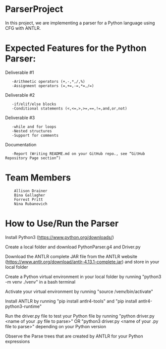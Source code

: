 # ParserProject
In this project, we are implementing a parser for a Python language using CFG with ANTLR.
# Expected Features for the Python Parser:
Deliverable #1

       -Arithmetic operators (+,-,*,/,%)
       -Assignment operators (=,+=,-=,*=,/=)
       
Deliverable #2

       -if/elif/else blocks
       -Conditional statements (<,<=,>,>=,==,!=,and,or,not)

Deliverable #3

       -while and for loops
       -Nested structures
       -Support for comments

Documentation
      
       -Report (Writing README.md on your GitHub repo., see “GitHub Repository Page section”)
       
# Team Members

        Allison Drainer
        Bina Gallagher
        Forrest Pritt
        Nina Rubanovich
# How to Use/Run the Parser
Install Python3 (https://www.python.org/downloads/)

Create a local folder and download PythonParser.g4 and Driver.py

Download the ANTLR complete JAR file from the ANTLR website (https://www.antlr.org/download/antlr-4.13.1-complete.jar) and store in your local folder

Create a Python virtual environment in your local folder by running "python3 -m venv ./venv" in a bash terminal

Activate your virtual environment by running "source /venv/bin/activate"

Install ANTLR by running "pip install antlr4-tools" and "pip install antlr4-python3-runtime"

Run the driver.py file to test your Python file by running "python driver.py <name of your .py file to parse>" OR "python3 driver.py <name of your .py file to parse>" depending on your Python version

Observe the Parse trees that are created by ANTLR for your Python expressions
